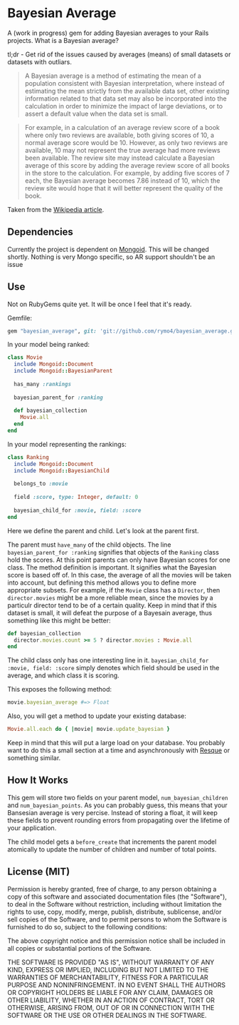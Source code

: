 # Bayesian Average

A (work in progress) gem for adding Bayesian averages to your Rails projects. What is a Bayesian average?

tl;dr - Get rid of the issues caused by averages (means) of small datasets or datasets with outliars. 

>A Bayesian average is a method of estimating the mean of a population consistent with Bayesian interpretation, 
>where instead of estimating the mean strictly from the available data set, other existing information related 
>to that data set may also be incorporated into the calculation in order to minimize the impact of large 
>deviations, or to assert a default value when the data set is small.

>For example, in a calculation of an average review score of a book where only two reviews are available, both 
>giving scores of 10, a normal average score would be 10. However, as only two reviews are available, 10 may not 
>represent the true average had more reviews been available. The review site may instead calculate a Bayesian 
>average of this score by adding the average review score of all books in the store to the calculation. For example, by adding five scores of 7 each, the Bayesian average becomes 7.86 instead of 10, which the review site would hope that it will better represent the quality of the book.

Taken from the [Wikipedia article](http://en.wikipedia.org/wiki/Bayesian_average).

## Dependencies

Currently the project is dependent on [Mongoid](https://github.com/mongoid/mongoid). This will be changed shortly. 
Nothing is very Mongo specific, so AR support shouldn't be an issue

## Use

Not on RubyGems quite yet. It will be once I feel that it's ready. 


Gemfile:

```ruby
gem "bayesian_average", git: 'git://github.com/rymo4/bayesian_average.git'
```

In your model being ranked:

```ruby
class Movie
  include Mongoid::Document
  include Mongoid::BayesianParent
  
  has_many :rankings
  
  bayesian_parent_for :ranking
  
  def bayesian_collection
    Movie.all
  end
end
```

In your model representing the rankings:
```ruby
class Ranking
  include Mongoid::Document
  include Mongoid::BayesianChild
  
  belongs_to :movie
  
  field :score, type: Integer, default: 0
  
  bayesian_child_for :movie, field: :score
end
```
  
Here we define the parent and child. Let's look at the parent first.

The parent must ```have_many``` of the child objects. The line ```bayesian_parent_for :ranking``` signifies that
objects of the ```Ranking``` class hold the scores. At this point parents can only have Bayesian scores for
one class. The method definition is important. It signifies what the Bayesian score is based off of. In this case,
the average of all the movies will be taken into account, but defining this method allows you to define more
appropriate subsets. For example, if the ```Movie``` class has a ```Director```, then ```director.movies``` 
might be a more reliable mean, since the movies by a particulr director tend to be of a certain quality. Keep in mind
that if this dataset is small, it will defeat the purpose of a Bayesain average, thus something like this might be
better:

```ruby
def bayesian_collection
  director.movies.count >= 5 ? director.movies : Movie.all
end
```

The child class only has one interesting line in it. ```bayesian_child_for :movie, field: :score``` simply denotes
which field should be used in the average, and which class it is scoring. 

This exposes the following method:

```ruby
movie.bayesian_average #=> Float
```

Also, you will get a method to update your existing database:

```ruby
Movie.all.each do { |movie| movie.update_bayesian }
```

Keep in mind that this will put a large load on your database. You probably want to do this a small section at a time and 
asynchronously with [Resque](https://github.com/defunkt/resque) or something similar.

## How It Works

This gem will store two fields on your parent model, ```num_bayesian_children``` and ```num_bayesian_points```.
As you can probably guess, this means that your Bansesian average is very percise. Instead of storing a float,
it will keep these fields to prevent rounding errors from propagating over the lifetime of your application. 

The child model gets a ```before_create``` that increments the parent model atomically to update the number
of children and number of total points.

## License (MIT)

Permission is hereby granted, free of charge, to any person obtaining a copy of this software and associated documentation files (the "Software"), to deal in the Software without restriction, including without limitation the rights to use, copy, modify, merge, publish, distribute, sublicense, and/or sell copies of the Software, and to permit persons to whom the Software is furnished to do so, subject to the following conditions:

The above copyright notice and this permission notice shall be included in all copies or substantial portions of the Software.

THE SOFTWARE IS PROVIDED "AS IS", WITHOUT WARRANTY OF ANY KIND, EXPRESS OR IMPLIED, INCLUDING BUT NOT LIMITED TO THE WARRANTIES OF MERCHANTABILITY, FITNESS FOR A PARTICULAR PURPOSE AND NONINFRINGEMENT. IN NO EVENT SHALL THE AUTHORS OR COPYRIGHT HOLDERS BE LIABLE FOR ANY CLAIM, DAMAGES OR OTHER LIABILITY, WHETHER IN AN ACTION OF CONTRACT, TORT OR OTHERWISE, ARISING FROM, OUT OF OR IN CONNECTION WITH THE SOFTWARE OR THE USE OR OTHER DEALINGS IN THE SOFTWARE.
